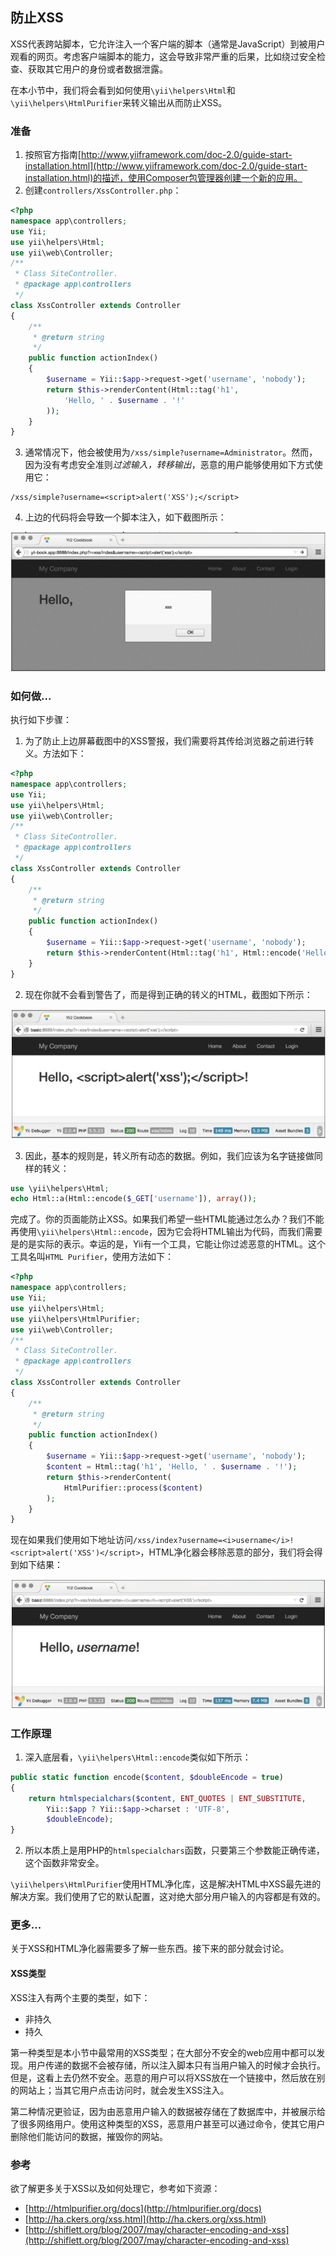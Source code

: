 ## 防止XSS

XSS代表跨站脚本，它允许注入一个客户端的脚本（通常是JavaScript）到被用户观看的网页。考虑客户端脚本的能力，这会导致非常严重的后果，比如绕过安全检查、获取其它用户的身份或者数据泄露。

在本小节中，我们将会看到如何使用`\yii\helpers\Html`和`\yii\helpers\HtmlPurifier`来转义输出从而防止XSS。

### 准备

1. 按照官方指南[http://www.yiiframework.com/doc-2.0/guide-start-installation.html](http://www.yiiframework.com/doc-2.0/guide-start-installation.html)的描述，使用Composer包管理器创建一个新的应用。
2. 创建`controllers/XssController.php`：

```php
<?php
namespace app\controllers;
use Yii;
use yii\helpers\Html;
use yii\web\Controller;
/**
 * Class SiteController.
 * @package app\controllers
 */
class XssController extends Controller
{
    /**
     * @return string
     */
    public function actionIndex()
    {
        $username = Yii::$app->request->get('username', 'nobody');
        return $this->renderContent(Html::tag('h1',
            'Hello, ' . $username . '!'
        ));
    }
}
```

3. 通常情况下，他会被使用为`/xss/simple?username=Administrator`。然而，因为没有考虑安全准则*过滤输入，转移输出*，恶意的用户能够使用如下方式使用它：

```
/xss/simple?username=<script>alert('XSS');</script>
```

4. 上边的代码将会导致一个脚本注入，如下截图所示：

![](../images/504.png)

### 如何做...

执行如下步骤：

1. 为了防止上边屏幕截图中的XSS警报，我们需要将其传给浏览器之前进行转义。方法如下：

```php
<?php
namespace app\controllers;
use Yii;
use yii\helpers\Html;
use yii\web\Controller;
/**
 * Class SiteController.
 * @package app\controllers
 */
class XssController extends Controller
{
    /**
     * @return string
     */
    public function actionIndex()
    {
        $username = Yii::$app->request->get('username', 'nobody');
        return $this->renderContent(Html::tag('h1', Html::encode('Hello, ' . $username . '!')));
    }
}
```

2. 现在你就不会看到警告了，而是得到正确的转义的HTML，截图如下所示：

![](../images/505.png)

3. 因此，基本的规则是，转义所有动态的数据。例如，我们应该为名字链接做同样的转义：

```php
use \yii\helpers\Html;
echo Html::a(Html::encode($_GET['username']), array());
```

完成了。你的页面能防止XSS。如果我们希望一些HTML能通过怎么办？我们不能再使用`\yii\helpers\Html::encode`，因为它会将HTML输出为代码，而我们需要是的是实际的表示。幸运的是，Yii有一个工具，它能让你过滤恶意的HTML。这个工具名叫`HTML Purifier`，使用方法如下：

```php
<?php
namespace app\controllers;
use Yii;
use yii\helpers\Html;
use yii\helpers\HtmlPurifier;
use yii\web\Controller;
/**
 * Class SiteController.
 * @package app\controllers
 */
class XssController extends Controller
{
    /**
     * @return string
     */
    public function actionIndex()
    {
        $username = Yii::$app->request->get('username', 'nobody');
        $content = Html::tag('h1', 'Hello, ' . $username . '!');
        return $this->renderContent(
            HtmlPurifier::process($content)
        );
    }
}
```

现在如果我们使用如下地址访问`/xss/index?username=<i>username</i>!<script>alert('XSS')</script>`，HTML净化器会移除恶意的部分，我们将会得到如下结果：

![](../images/506.png)

### 工作原理

1. 深入底层看，`\yii\helpers\Html::encode`类似如下所示：

```php
public static function encode($content, $doubleEncode = true)
{
    return htmlspecialchars($content, ENT_QUOTES | ENT_SUBSTITUTE, 
        Yii::$app ? Yii::$app->charset : 'UTF-8',
        $doubleEncode);
}
```

2. 所以本质上是用PHP的`htmlspecialchars`函数，只要第三个参数能正确传递，这个函数非常安全。

`\yii\helpers\HtmlPurifier`使用HTML净化库，这是解决HTML中XSS最先进的解决方案。我们使用了它的默认配置，这对绝大部分用户输入的内容都是有效的。

### 更多...

关于XSS和HTML净化器需要多了解一些东西。接下来的部分就会讨论。

#### XSS类型

XSS注入有两个主要的类型，如下：

- 非持久
- 持久

第一种类型是本小节中最常用的XSS类型；在大部分不安全的web应用中都可以发现。用户传递的数据不会被存储，所以注入脚本只有当用户输入的时候才会执行。但是，这看上去仍然不安全。恶意的用户可以将XSS放在一个链接中，然后放在别的网站上；当其它用户点击访问时，就会发生XSS注入。

第二种情况更验证，因为由恶意用户输入的数据被存储在了数据库中，并被展示给了很多网络用户。使用这种类型的XSS，恶意用户甚至可以通过命令，使其它用户删除他们能访问的数据，摧毁你的网站。

### 参考

欲了解更多关于XSS以及如何处理它，参考如下资源：

- [http://htmlpurifier.org/docs](http://htmlpurifier.org/docs)
- [http://ha.ckers.org/xss.html](http://ha.ckers.org/xss.html)
- [http://shiflett.org/blog/2007/may/character-encoding-and-xss](http://shiflett.org/blog/2007/may/character-encoding-and-xss)